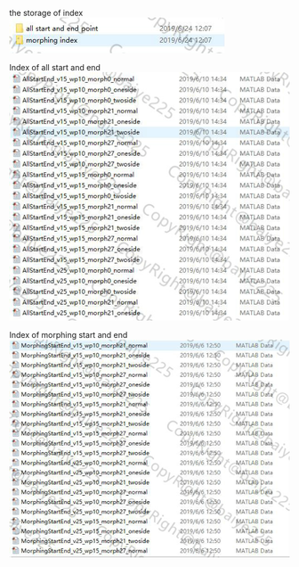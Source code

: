 the storage of index <br>
![image](https://github.com/baiye225/UAVDataAnalysis/blob/master/Image/index%20data.jpg)

Index of all start and end <br>
![image](https://github.com/baiye225/UAVDataAnalysis/blob/master/Image/all%20start%20end%20index.jpg)

Index of morphing start and end <br>
![image](https://github.com/baiye225/UAVDataAnalysis/blob/master/Image/morphing%20index.jpg)


